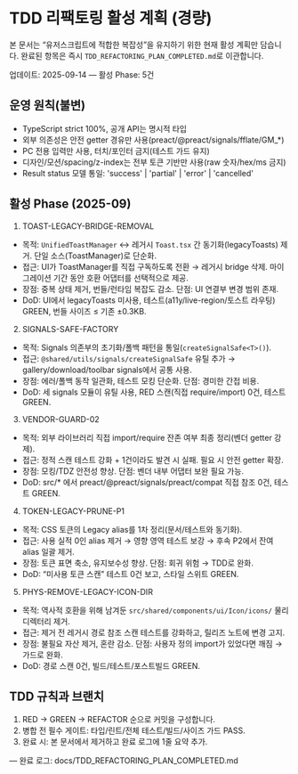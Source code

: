 # TDD 리팩토링 활성 계획 (경량)

본 문서는 “유저스크립트에 적합한 복잡성”을 유지하기 위한 현재 활성 계획만
담습니다. 완료된 항목은 즉시 `TDD_REFACTORING_PLAN_COMPLETED.md`로 이관합니다.

업데이트: 2025-09-14 — 활성 Phase: 5건

## 운영 원칙(불변)

- TypeScript strict 100%, 공개 API는 명시적 타입
- 외부 의존성은 안전 getter 경유만 사용(preact/@preact/signals/fflate/GM\_\*)
- PC 전용 입력만 사용, 터치/포인터 금지(테스트 가드 유지)
- 디자인/모션/spacing/z-index는 전부 토큰 기반만 사용(raw 숫자/hex/ms 금지)
- Result status 모델 통일: 'success' | 'partial' | 'error' | 'cancelled'

## 활성 Phase (2025-09)

1. TOAST-LEGACY-BRIDGE-REMOVAL

- 목적: `UnifiedToastManager` ↔ 레거시 `Toast.tsx` 간 동기화(legacyToasts)
  제거. 단일 소스(ToastManager)로 단순화.
- 접근: UI가 ToastManager를 직접 구독하도록 전환 → 레거시 bridge 삭제.
  마이그레이션 기간 동안 호환 어댑터를 선택적으로 제공.
- 장점: 중복 상태 제거, 번들/런타임 복잡도 감소. 단점: UI 연결부 변경 범위 존재.
- DoD: UI에서 legacyToasts 미사용, 테스트(a11y/live-region/토스트 라우팅) GREEN,
  번들 사이즈 ≤ 기존 ±0.3KB.

2. SIGNALS-SAFE-FACTORY

- 목적: Signals 의존부의 초기화/폴백 패턴을 통일(`createSignalSafe<T>()`).
- 접근: `@shared/utils/signals/createSignalSafe` 유틸 추가 →
  gallery/download/toolbar signals에서 공통 사용.
- 장점: 에러/폴백 동작 일관화, 테스트 모킹 단순화. 단점: 경미한 간접 비용.
- DoD: 세 signals 모듈이 유틸 사용, RED 스캔(직접 require/import) 0건, 테스트
  GREEN.

3. VENDOR-GUARD-02

- 목적: 외부 라이브러리 직접 import/require 잔존 여부 최종 정리(벤더 getter
  강제).
- 접근: 정적 스캔 테스트 강화 + 1건이라도 발견 시 실패. 필요 시 안전 getter
  확장.
- 장점: 모킹/TDZ 안전성 향상. 단점: 벤더 내부 어댑터 보완 필요 가능.
- DoD: src/\* 에서 preact/@preact/signals/preact/compat 직접 참조 0건, 테스트
  GREEN.

4. TOKEN-LEGACY-PRUNE-P1

- 목적: CSS 토큰의 Legacy alias를 1차 정리(문서/테스트와 동기화).
- 접근: 사용 실적 0인 alias 제거 → 영향 영역 테스트 보강 → 후속 P2에서 잔여
  alias 일괄 제거.
- 장점: 토큰 표면 축소, 유지보수성 향상. 단점: 회귀 위험 → TDD로 완화.
- DoD: “미사용 토큰 스캔” 테스트 0건 보고, 스타일 스위트 GREEN.

5. PHYS-REMOVE-LEGACY-ICON-DIR

- 목적: 역사적 호환을 위해 남겨둔 `src/shared/components/ui/Icon/icons/` 물리
  디렉터리 제거.
- 접근: 제거 전 레거시 경로 참조 스캔 테스트를 강화하고, 릴리즈 노트에 변경
  고지.
- 장점: 불필요 자산 제거, 혼란 감소. 단점: 사용자 정의 import가 있었다면 깨짐 →
  가드로 완화.
- DoD: 경로 스캔 0건, 빌드/테스트/포스트빌드 GREEN.

## TDD 규칙과 브랜치

1. RED → GREEN → REFACTOR 순으로 커밋을 구성합니다.
2. 병합 전 필수 게이트: 타입/린트/전체 테스트/빌드/사이즈 가드 PASS.
3. 완료 시: 본 문서에서 제거하고 완료 로그에 1줄 요약 추가.

— 완료 로그: docs/TDD_REFACTORING_PLAN_COMPLETED.md
